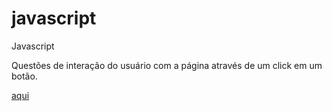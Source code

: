 # javascript
Javascript

Questões de interação do usuário com a página através de um click em um botão.<br/>

[aqui](https://gadelhacod.github.io/javascript/)
